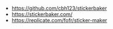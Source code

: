 - https://github.com/cbh123/stickerbaker
- https://stickerbaker.com/
- https://replicate.com/fofr/sticker-maker